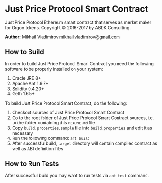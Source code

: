 # Just Price Protocol Smart Contract #

Just Price Protocol Ethereum smart contract that serves as merket maker for Orgon tokens.
Copyright © 2016-2017 by ABDK Consulting.

**Author:** Mikhail Vladimirov <mikhail.vladimirov@gmail.com>

## How to Build ##

In order to build Just Price Protocol Smart Contract you need the following
software to be properly installed on your system:

1. Oracle JRE 8+
2. Apache Ant 1.9.7+
3. Solidity 0.4.20+
4. Geth 1.6.5+

To build Just Price Protocol Smart Contract, do the following:

1. Checkout sources of Just Price Protocol Smart Contract
2. Go to the root folder of Just Price Protocol Smart Contract sources, i.e. to
   the folder containing this `README.md` file
3. Copy `build.properties.sample` file into `build.properties` and
   edit it as necessary
4. Run the following command: `ant build`
5. After successful build, `target` directory will contain compiled contract
   as well as ABI definition files

## How to Run Tests ##

After successful build you may want to run tests via `ant test` command.
